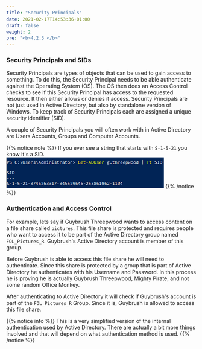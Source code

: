 ```yaml
---
title: "Security Principals"
date: 2021-02-17T14:53:36+01:00
draft: false
weight: 2
pre: "<b>4.2.3 </b>"
---
```


### Security Principals and SIDs

Security Principals are types of objects that can be used to gain access to something. To do this, the Security Principal needs to be able authenticate against the Operating System (OS). The OS then does an Access Control checks to see if this Security Principal has access to the requested resource. It then either allows or denies it access. Security Principals are not just used in Active Directory, but also by standalone version of Windows. To keep track of Security Principals each are assigned a unique security identifier (SID).

A couple of Security Principals you will often work with in Active Directory are Users Accounts, Groups and Computer Accounts.

{{% notice note %}}
If you ever see a string that starts with `S-1-5-21` you know it's a SID. ![](sid.png)
{{% /notice %}}

### Authentication and Access Control

For example, lets say if Guybrush Threepwood wants to access content on a file share called `pictures`. This file share is protected and requires people who want to access it to be part of the Active Directory group named `FOL_Pictures_R`. Guybrush's Active Directory account is member of this group.

Before Guybrush is able to access this file share he will need to authenticate. Since this share is protected by a group that is part of Active Directory he authenticates with his Username and Password. In this process he is proving he is actually Guybrush Threepwood, Mighty Pirate, and not some random Office Monkey.

After authenticating to Active Directory it will check if Guybrush's account is part of the `FOL_Pictures_R` Group. Since it is, Guybrush is allowed to access this file share.

{{% notice info %}}
This is a very simplified version of the internal authentication used by Active Directory. There are actually a bit more things involved and that will depend on what authentication method is used.
{{% /notice %}}
